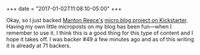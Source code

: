 +++
date = "2017-01-02T11:08:10-05:00"
+++

Okay, so I just backed [Manton Reece's](http://manton.org) [micro.blog project on Kickstarter](http://kck.st/2iH8JFZ). Having my own little microposts on my blog has been fun—when I remember to use it. I think this is a good thing for this type of content and I hope it takes off. I was backer #49 a few minutes ago and as of this writing it is already at 71 backers.